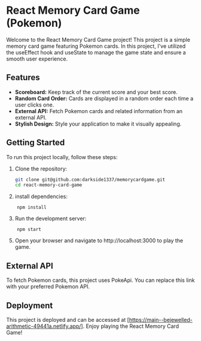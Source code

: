 # React Memory Card Game (Pokemon)

Welcome to the React Memory Card Game project! This project is a simple memory card game featuring Pokemon cards. In this project, I've utilized the useEffect hook and useState to manage the game state and ensure a smooth user experience.

## Features

- **Scoreboard:** Keep track of the current score and your best score.
- **Random Card Order:** Cards are displayed in a random order each time a user clicks one.
- **External API:** Fetch Pokemon cards and related information from an external API.
- **Stylish Design:** Style your application to make it visually appealing.

## Getting Started

To run this project locally, follow these steps:

1. Clone the repository:
   ```bash
   git clone git@github.com:darkside1337/memorycardgame.git
   cd react-memory-card-game
   ```
2. install dependencies:

```
    npm install

```

3. Run the development server:

```
    npm start

```

5.  Open your browser and navigate to http://localhost:3000 to play the game.

## External API

To fetch Pokemon cards, this project uses PokeApi. You can replace this link with your preferred Pokemon API.

## Deployment

This project is deployed and can be accessed at [https://main--bejewelled-arithmetic-49441a.netlify.app/]. Enjoy playing the React Memory Card Game!

